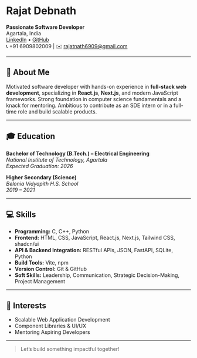# Rajat Debnath

**Passionate Software Developer**  
Agartala, India  
[LinkedIn](https://linkedin.com/in/rajat-debnath/) • [GitHub](https://github.com/Rajat22UEE)  
📞 +91 6909802009 | ✉️ rajatnath6909@gmail.com

---

## 👋 About Me

Motivated software developer with hands-on experience in **full-stack web development**, specializing in **React.js**, **Next.js**, and modern JavaScript frameworks. Strong foundation in computer science fundamentals and a knack for mentoring. Ambitious to contribute as an SDE intern or in a full-time role and build scalable products.

---

## 🎓 Education

**Bachelor of Technology (B.Tech.) – Electrical Engineering**  
*National Institute of Technology, Agartala*  
_Expected Graduation: 2026_

**Higher Secondary (Science)**  
*Belonia Vidyapith H.S. School*  
_2019 – 2021_

---

## 💻 Skills

- **Programming:** C, C++, Python
- **Frontend:** HTML, CSS, JavaScript, React.js, Next.js, Tailwind CSS, shadcn/ui
- **API & Backend Integration:** RESTful APIs, JSON, FastAPI, SQLite, Python
- **Build Tools:** Vite, npm
- **Version Control:** Git & GitHub
- **Soft Skills:** Leadership, Communication, Strategic Decision-Making, Project Management

---

## 🚀 Interests

- Scalable Web Application Development
- Component Libraries & UI/UX
- Mentoring Aspiring Developers

---

> Let’s build something impactful together!
